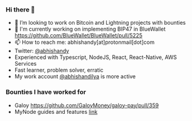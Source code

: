 ### Hi there 👋

- 👯 I’m looking to work on Bitcoin and Lightning projects with bounties
- 👷 I'm currently working on implementing BIP47 in BlueWallet https://github.com/BlueWallet/BlueWallet/pull/5225
- 📫 How to reach me: abhishandy[at]protonmail[dot]com
- Twitter: [@abhishandy](https://twitter.com/abhiShandy)
- Experienced with Typescript, NodeJS, React, React-Native, AWS Services
- Fast learner, problem solver, erratic
- My work account [@abhishandilya](https://github.com/abhishandilya) is more active

### Bounties I have worked for
- Galoy https://github.com/GaloyMoney/galoy-pay/pull/359
- MyNode guides and features [link](https://github.com/mynodebtc/mynode/blob/master/doc/bounties.md)
